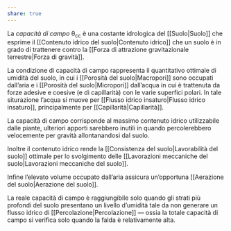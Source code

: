 ```yaml
---
share: true
---
```

La *capacità di campo* θ<sub>cc</sub> è una costante idrologica del [[Suolo|Suolo]] che esprime il [[Contenuto idrico del suolo|Contenuto idrico]] che un suolo è in grado di trattenere contro la [[Forza di attrazione gravitazionale terrestre|Forza di gravità]].

La condizione di capacità di campo rappresenta il quantitativo ottimale di umidità del suolo, in cui i [[Porosità del suolo|Macropori]] sono occupati dall’aria e i [[Porosità del suolo|Micropori]] dall’acqua in cui è trattenuta da forze adesive e coesive (e di capillarità) con le varie superfici polari.
In tale siturazione l’acqua si muove per [[Flusso idrico insaturo|Flusso idrico insaturo]], principalmente per [[Capillarità|Capillarità]].

La capacità di campo corrisponde al massimo contenuto idrico utilizzabile dalle piante, ulteriori apporti sarebbero inutili in quando percolerebbero velocemente per gravità allontanandosi dal suolo.

Inoltre il contenuto idrico rende la [[Consistenza del suolo|Lavorabilità del suolo]] ottimale per lo svolgimento delle [[Lavorazioni meccaniche del suolo|Lavorazioni meccaniche del suolo]].

Infine l’elevato volume occupato dall’aria assicura un’opportuna [[Aerazione del suolo|Aerazione del suolo]].

La reale capacità di campo è raggiungibile solo quando gli strati più profondi del suolo presentano un livello d’umidità tale da non generare un flusso idrico di [[Percolazione|Percolazione]] — ossia la totale capacità di campo si verifica solo quando la falda è relativamente alta.